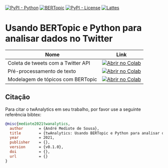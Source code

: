 [![PyPI - Python](https://img.shields.io/badge/python-v3.6+-blue.svg)](https://pypi.org/project/bertopic/)
[![BERTopic](https://img.shields.io/badge/BERtopic-v0.9%20-brightgreen)](https://github.com/MaartenGr/BERTopic)
[![PyPI - License](https://img.shields.io/badge/license-MIT-green.svg)](https://github.com/mediote/twAnalytics/blob/main/LICENSE)
[![Lattes](https://img.shields.io/badge/Lattes-CNPq-blueviolet)](http://lattes.cnpq.br/2455024624300452)


# Usando BERTopic e Python para analisar dados no Twitter




| Nome  | Link  |
|---|---|
| Coleta de tweets com a Twitter API  | [![Abrir no Colab](https://colab.research.google.com/assets/colab-badge.svg)]()  |
| Pŕé-processamento de texto | [![Abrir no Colab](https://colab.research.google.com/assets/colab-badge.svg)]() |
| Modelagem de tópicos com BERTopic  |  [![Abrir no Colab](https://colab.research.google.com/assets/colab-badge.svg)]() |





## Citação
Para citar o twAnalytics em seu trabalho, por favor use a seguinte referência bibtex:

```bibtex
@misc{mediote2021twanalytics,
  author       = {André Mediote de Sousa},
  title        = {twAnalytics: Usando BERTopic e Python para analisar dados do Twitter.},
  year         = 2021,
  publisher    = {},
  version      = {v0.1.0},
  doi          = {},
  url          = {}
}
```
